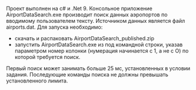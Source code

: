 Проект выполнен на c# и .Net 9.
Консольное приложение AirportDataSearch.exe производит поиск данных аэропортов по вводимому пользователем тексту. Источником данных является файл airports.dat.
Для запуска необходимо:
- скачать и распаковать AirportDataSearch_published.zip
- запустить AirportDataSearch.exe из под командной строки, указав параметром номер колонки (нумерация начинается с 1, а не с О) по которой требуется поиск.

Первый поиск может занимать больше 25 мс, установленных в условии задания. Последующие команды поиска не должны превышать установленного лимита.
